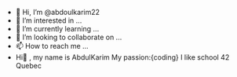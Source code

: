 - 👋 Hi, I’m @abdoulkarim22
- 👀 I’m interested in ...
- 🌱 I’m currently learning ...
- 💞️ I’m looking to collaborate on ...
- 📫 How to reach me ...
- Hi👋 , my name is AbdulKarim My passion:{coding}  I like  school 42 Quebec 
<!---
abdoulkarim22/abdoulkarim22 is a ✨ special ✨ repository because its `README.md` (this file) appears on your GitHub profile.
You can click the Preview link to take a look at your changes.
--->
